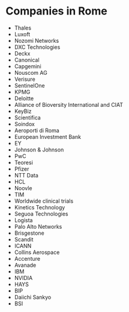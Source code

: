 # Companies in Rome
* Thales
* Luxoft
* Nozomi Networks
* DXC Technologies
* Deckx
* Canonical
* Capgemini
* Nouscom AG
* Verisure
* SentinelOne
* KPMG
* Deloitte
* Alliance of Bioversity International and CIAT
* KeyBiz
* Scientifica
* Soindox
* Aeroporti di Roma
* European Investment Bank
* EY
* Johnson & Johnson
* PwC
* Teoresi
* Pfizer
* NTT Data
* HCL
* Noovle 
* TIM
* Worldwide clinical trials
* Kinetics Technology
* Seguoa Technologies
* Logista  
* Palo Alto Networks
* Brisgestone
* Scandit
* ICANN
* Collins Aerospace
* Accenture
* Avanade
* IBM
* NVIDIA
* HAYS
* BIP
* Daiichi Sankyo
* BSI

